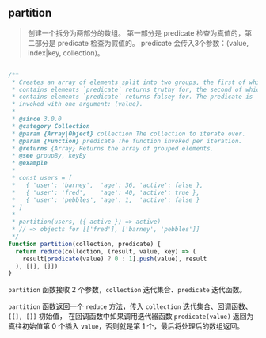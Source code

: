 ## partition

> 创建一个拆分为两部分的数组。 第一部分是 predicate 检查为真值的，第二部分是 predicate 检查为假值的。 predicate 会传入3个参数：(value, index|key, collection)。

```js

```

```js
/**
 * Creates an array of elements split into two groups, the first of which
 * contains elements `predicate` returns truthy for, the second of which
 * contains elements `predicate` returns falsey for. The predicate is
 * invoked with one argument: (value).
 *
 * @since 3.0.0
 * @category Collection
 * @param {Array|Object} collection The collection to iterate over.
 * @param {Function} predicate The function invoked per iteration.
 * @returns {Array} Returns the array of grouped elements.
 * @see groupBy, keyBy
 * @example
 *
 * const users = [
 *   { 'user': 'barney',  'age': 36, 'active': false },
 *   { 'user': 'fred',    'age': 40, 'active': true },
 *   { 'user': 'pebbles', 'age': 1,  'active': false }
 * ]
 *
 * partition(users, ({ active }) => active)
 * // => objects for [['fred'], ['barney', 'pebbles']]
 */
function partition(collection, predicate) {
  return reduce(collection, (result, value, key) => (
    result[predicate(value) ? 0 : 1].push(value), result
  ), [[], []])
}

```

`partition` 函数接收 2 个参数，`collection` 迭代集合、`predicate` 迭代函数。

`partition` 函数返回一个 `reduce` 方法，传入 `collection` 迭代集合、回调函数、`[[], []]` 初始值，
在回调函数中如果调用迭代器函数 `predicate(value)` 返回为真往初始值第 0 个插入 `value`，否则就是第 1 个，最后将处理后的数组返回。

